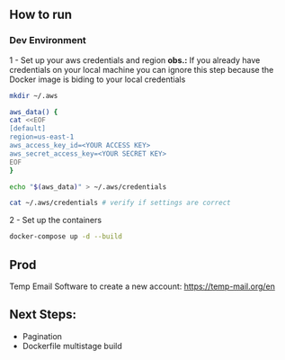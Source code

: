 ## How to run

### Dev Environment
1 - Set up your aws credentials and region
**obs.:** If you already have credentials on your local machine you can ignore this step because the Docker image is biding to your local credentials
```bash
mkdir ~/.aws

aws_data() {
cat <<EOF
[default]
region=us-east-1
aws_access_key_id=<YOUR ACCESS KEY> 
aws_secret_access_key=<YOUR SECRET KEY>
EOF
}

echo "$(aws_data)" > ~/.aws/credentials

cat ~/.aws/credentials # verify if settings are correct
```

2 - Set up the containers
```bash
docker-compose up -d --build
```

## Prod
Temp Email Software to create a new account: 
https://temp-mail.org/en


## Next Steps:
- Pagination
- Dockerfile multistage build